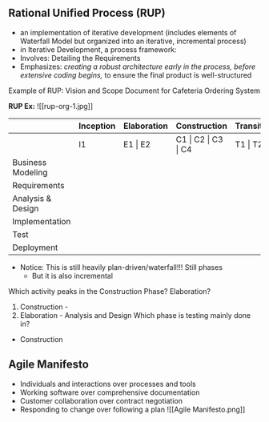 ## Rational Unified Process (RUP)
- an implementation of iterative development (includes elements of Waterfall Model but organized into an iterative, incremental process)
- in Iterative Development, a process framework:
- Involves: Detailing the Requirements
- Emphasizes: *creating a robust architecture early in the process, before extensive coding begins,* to ensure the final product is well-structured

Example of RUP: Vision and Scope Document for Cafeteria Ordering System

**RUP Ex:**
![[rup-org-1.jpg]]

|                   | Inception | Elaboration | Construction         | Transition |
| ----------------- | --------- | ----------- | -------------------- | ---------- |
|                   | I1        | E1 \| E2    | C1 \| C2 \| C3 \| C4 | T1 \| T2   |
| Business Modeling |           |             |                      |            |
| Requirements      |           |             |                      |            |
| Analysis & Design |           |             |                      |            |
| Implementation    |           |             |                      |            |
| Test              |           |             |                      |            |
| Deployment        |           |             |                      |            |
- Notice: This is still heavily plan-driven/waterfall!!! Still phases
	- But it is also incremental

Which activity peaks in the Construction Phase? Elaboration?
1. Construction -
2. Elaboration - Analysis and Design
Which phase is testing mainly done in?
- Construction
## Agile Manifesto
- Individuals and interactions over processes and tools
- Working software over comprehensive documentation
- Customer collaboration over contract negotiation
- Responding to change over following a plan
![[Agile Manifesto.png]]
